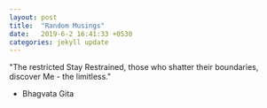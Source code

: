```yaml
---
layout: post
title:  "Random Musings"
date:   2019-6-2 16:41:33 +0530
categories: jekyll update
---
```

"The restricted Stay Restrained, those who shatter their boundaries, discover Me - the limitless."
- Bhagvata Gita

